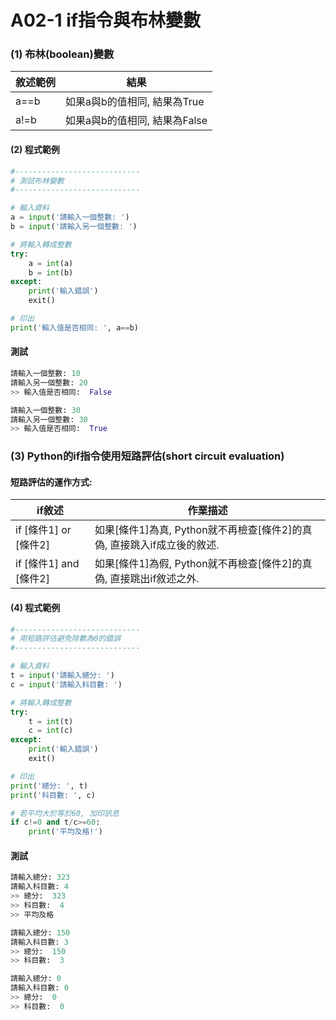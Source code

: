 # A02-1 if指令與布林變數


### (1) 布林(boolean)變數

| 敘述範例 | 結果 |
|--------|----------|
| a==b | 如果a與b的值相同, 結果為True |
| a!=b | 如果a與b的值相同, 結果為False |


#### (2) 程式範例
``` python
#----------------------------
# 測試布林變數
#----------------------------

# 輸入資料
a = input('請輸入一個整數: ')
b = input('請輸入另一個整數: ')

# 將輸入轉成整數
try:
    a = int(a)
    b = int(b)
except:
    print('輸入錯誤')
    exit()

# 印出
print('輸入值是否相同: ', a==b)
```

#### 測試
``` python
請輸入一個整數: 10
請輸入另一個整數: 20
>> 輸入值是否相同:  False

請輸入一個整數: 30
請輸入另一個整數: 30
>> 輸入值是否相同:  True
```


### (3) Python的if指令使用短路評估(short circuit evaluation)

#### 短路評估的運作方式:

| if敘述 | 作業描述 |
|--------|----------|
| if [條件1] or [條件2] | 如果[條件1]為真, Python就不再檢查[條件2]的真偽, 直接跳入if成立後的敘述. |
| if [條件1] and [條件2] | 如果[條件1]為假, Python就不再檢查[條件2]的真偽, 直接跳出if敘述之外. | 

#### (4) 程式範例
``` python
#----------------------------
# 用短路評估避免除數為0的錯誤
#----------------------------

# 輸入資料
t = input('請輸入總分: ')
c = input('請輸入科目數: ')

# 將輸入轉成整數
try:
    t = int(t)
    c = int(c)
except:
    print('輸入錯誤')
    exit()

# 印出
print('總分: ', t)
print('科目數: ', c)

# 若平均大於等於60, 加印訊息
if c!=0 and t/c>=60:
    print('平均及格!')
```

#### 測試
``` python
請輸入總分: 323
請輸入科目數: 4
>> 總分:  323
>> 科目數:  4
>> 平均及格

請輸入總分: 150
請輸入科目數: 3
>> 總分:  150
>> 科目數:  3

請輸入總分: 0
請輸入科目數: 0
>> 總分:  0
>> 科目數:  0
```
